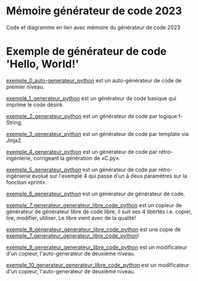# Mémoire générateur de code 2023

Code et diagramme en lien avec mémoire du générateur de code 2023

# Exemple de générateur de code 'Hello, World!'

[exemple_0_auto-generateur_python](exemple_0_auto-generateur_python) est un auto-générateur de code de premier niveau.

[exemple_1_generateur_python](exemple_1_generateur_python) est un générateur de code basique qui imprime le code désiré.

[exemple_2_generateur_python](exemple_2_generateur_python) est un générateur de code par logique f-String.

[exemple_3_generateur_python](exemple_3_generateur_python) est un générateur de code par template via Jinja2.

[exemple_4_generateur_python](exemple_4_generateur_python) est un générateur de code par rétro-ingénierie, corrigeant la
génération de «C.py».

[exemple_5_generateur_python](exemple_5_generateur_python) est un générateur de code par rétro-ingénierie évolué sur
l'exemple 4 qui passe d'un à deux paramètres sur la fonction «print».

[exemple_6_generateur_python](exemple_6_generateur_python) est un générateur de générateur de code.

[exemple_7_generateur_generateur_libre_code_python](exemple_7_generateur_generateur_libre_code_python) est un copieur de générateur de générateur libre de code libre, il suit ses 4 libertés i.e. copier, lire, modifier, utiliser.
Le libre vient avec de la qualité!

[exemple_8_generateur_generateur_libre_code_python](exemple_8_generateur_generateur_libre_code_python) est une copie de [exemple_7_generateur_generateur_libre_code_python](exemple_7_generateur_generateur_libre_code_python)!

[exemple_9_generateur_generateur_libre_code_python](exemple_9_generateur_generateur_libre_code_python) est un modificateur d'un copieur, l'auto-generateur de deuxième niveau.

[exemple_10_generateur_generateur_libre_code_python](exemple_10_generateur_generateur_libre_code_python) est un modificateur d'un copieur, l'auto-generateur de deuxième niveau.
